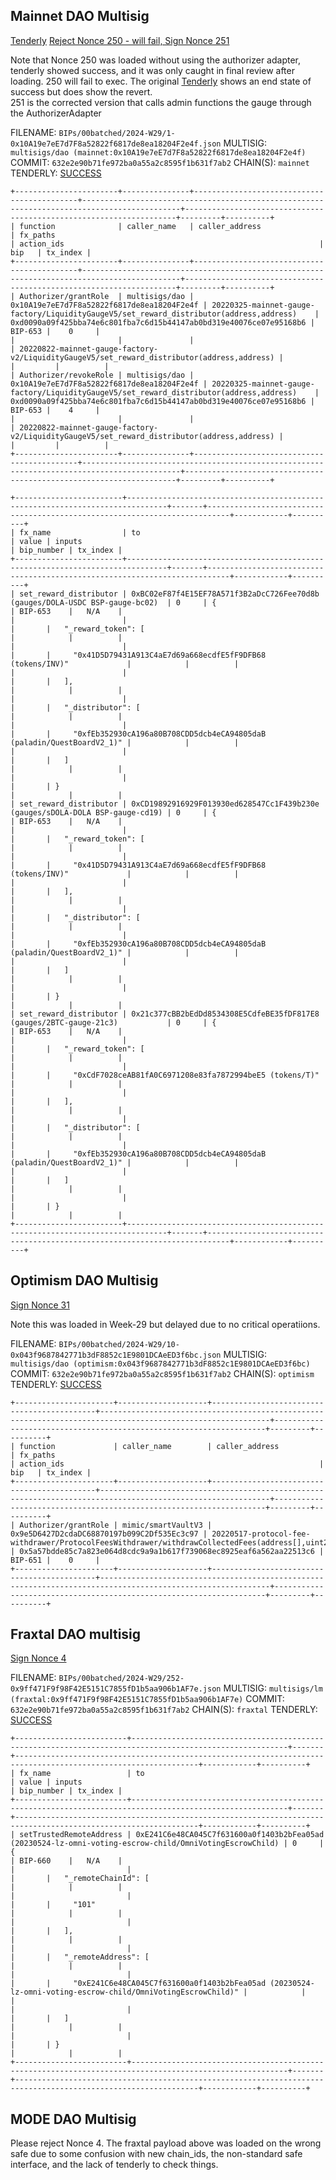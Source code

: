 
## Mainnet DAO Multisig

[Tenderly](https://dashboard.tenderly.co/public/safe/safe-apps/simulator/1c84d54d-4aaa-44cb-9180-51e2e12e79f5)
[Reject Nonce 250 - will fail, Sign Nonce 251](https://app.safe.global/transactions/queue?safe=eth:0x10A19e7eE7d7F8a52822f6817de8ea18204F2e4f)

Note that Nonce 250 was loaded without using the authorizer adapter, tenderly showed success, and it was only caught in final review after loading.  250 will fail to exec.  The original [Tenderly](https://dashboard.tenderly.co/public/safe/safe-apps/simulator/a074f965-8fc8-4cb8-b480-b27f40af8015) shows an end state of success but does show the revert.  
251 is the corrected version that calls admin functions the gauge through the AuthorizerAdapter

FILENAME: `BIPs/00batched/2024-W29/1-0x10A19e7eE7d7F8a52822f6817de8ea18204F2e4f.json`
MULTISIG: `multisigs/dao (mainnet:0x10A19e7eE7d7F8a52822f6817de8ea18204F2e4f)`
COMMIT: `632e2e90b71fe972ba0a55a2c8595f1b631f7ab2`
CHAIN(S): `mainnet`
TENDERLY: [SUCCESS](https://www.tdly.co/shared/simulation/a97fdaf3-6e04-4c84-883a-85ee76b52c1a)
```
+-----------------------+---------------+--------------------------------------------+--------------------------------------------------------------------------------------------+--------------------------------------------------------------------+---------+----------+
| function              | caller_name   | caller_address                             | fx_paths                                                                                   | action_ids                                                         |   bip   | tx_index |
+-----------------------+---------------+--------------------------------------------+--------------------------------------------------------------------------------------------+--------------------------------------------------------------------+---------+----------+
| Authorizer/grantRole  | multisigs/dao | 0x10A19e7eE7d7F8a52822f6817de8ea18204F2e4f | 20220325-mainnet-gauge-factory/LiquidityGaugeV5/set_reward_distributor(address,address)    | 0xd0090a09f425bba74e6c801fba7c6d15b44147ab0bd319e40076ce07e95168b6 | BIP-653 |    0     |
|                       |               |                                            | 20220822-mainnet-gauge-factory-v2/LiquidityGaugeV5/set_reward_distributor(address,address) |                                                                    |         |          |
| Authorizer/revokeRole | multisigs/dao | 0x10A19e7eE7d7F8a52822f6817de8ea18204F2e4f | 20220325-mainnet-gauge-factory/LiquidityGaugeV5/set_reward_distributor(address,address)    | 0xd0090a09f425bba74e6c801fba7c6d15b44147ab0bd319e40076ce07e95168b6 | BIP-653 |    4     |
|                       |               |                                            | 20220822-mainnet-gauge-factory-v2/LiquidityGaugeV5/set_reward_distributor(address,address) |                                                                    |         |          |
+-----------------------+---------------+--------------------------------------------+--------------------------------------------------------------------------------------------+--------------------------------------------------------------------+---------+----------+
```
```
+------------------------+-------------------------------------------------------------------------------+-------+---------------------------------------------------------------------------+------------+----------+
| fx_name                | to                                                                            | value | inputs                                                                    | bip_number | tx_index |
+------------------------+-------------------------------------------------------------------------------+-------+---------------------------------------------------------------------------+------------+----------+
| set_reward_distributor | 0xBC02eF87f4E15EF78A571f3B2aDcC726Fee70d8b (gauges/DOLA-USDC BSP-gauge-bc02)  | 0     | {                                                                         | BIP-653    |   N/A    |
|                        |                                                                               |       |   "_reward_token": [                                                      |            |          |
|                        |                                                                               |       |     "0x41D5D79431A913C4aE7d69a668ecdfE5fF9DFB68 (tokens/INV)"             |            |          |
|                        |                                                                               |       |   ],                                                                      |            |          |
|                        |                                                                               |       |   "_distributor": [                                                       |            |          |
|                        |                                                                               |       |     "0xfEb352930cA196a80B708CDD5dcb4eCA94805daB (paladin/QuestBoardV2_1)" |            |          |
|                        |                                                                               |       |   ]                                                                       |            |          |
|                        |                                                                               |       | }                                                                         |            |          |
| set_reward_distributor | 0xCD19892916929F013930ed628547Cc1F439b230e (gauges/sDOLA-DOLA BSP-gauge-cd19) | 0     | {                                                                         | BIP-653    |   N/A    |
|                        |                                                                               |       |   "_reward_token": [                                                      |            |          |
|                        |                                                                               |       |     "0x41D5D79431A913C4aE7d69a668ecdfE5fF9DFB68 (tokens/INV)"             |            |          |
|                        |                                                                               |       |   ],                                                                      |            |          |
|                        |                                                                               |       |   "_distributor": [                                                       |            |          |
|                        |                                                                               |       |     "0xfEb352930cA196a80B708CDD5dcb4eCA94805daB (paladin/QuestBoardV2_1)" |            |          |
|                        |                                                                               |       |   ]                                                                       |            |          |
|                        |                                                                               |       | }                                                                         |            |          |
| set_reward_distributor | 0x21c377cBB2bEdDd8534308E5CdfeBE35fDF817E8 (gauges/2BTC-gauge-21c3)           | 0     | {                                                                         | BIP-653    |   N/A    |
|                        |                                                                               |       |   "_reward_token": [                                                      |            |          |
|                        |                                                                               |       |     "0xCdF7028ceAB81fA0C6971208e83fa7872994beE5 (tokens/T)"               |            |          |
|                        |                                                                               |       |   ],                                                                      |            |          |
|                        |                                                                               |       |   "_distributor": [                                                       |            |          |
|                        |                                                                               |       |     "0xfEb352930cA196a80B708CDD5dcb4eCA94805daB (paladin/QuestBoardV2_1)" |            |          |
|                        |                                                                               |       |   ]                                                                       |            |          |
|                        |                                                                               |       | }                                                                         |            |          |
+------------------------+-------------------------------------------------------------------------------+-------+---------------------------------------------------------------------------+------------+----------+
```
## Optimism DAO Multisig
[Sign Nonce 31](https://app.safe.global/transactions/queue?safe=oeth:0x043f9687842771b3dF8852c1E9801DCAeED3f6bc)

Note this was loaded in Week-29 but delayed due to no critical operatiions.


FILENAME: `BIPs/00batched/2024-W29/10-0x043f9687842771b3dF8852c1E9801DCAeED3f6bc.json`
MULTISIG: `multisigs/dao (optimism:0x043f9687842771b3dF8852c1E9801DCAeED3f6bc)`
COMMIT: `632e2e90b71fe972ba0a55a2c8595f1b631f7ab2`
CHAIN(S): `optimism`
TENDERLY: [SUCCESS](https://www.tdly.co/shared/simulation/259bad4d-ddf1-4ea5-b252-cdf6091526c9)
```
+----------------------+--------------------+--------------------------------------------+------------------------------------------------------------------------------------------------------------+--------------------------------------------------------------------+---------+----------+
| function             | caller_name        | caller_address                             | fx_paths                                                                                                   | action_ids                                                         |   bip   | tx_index |
+----------------------+--------------------+--------------------------------------------+------------------------------------------------------------------------------------------------------------+--------------------------------------------------------------------+---------+----------+
| Authorizer/grantRole | mimic/smartVaultV3 | 0x9e5D6427D2cdaDC68870197b099C2Df535Ec3c97 | 20220517-protocol-fee-withdrawer/ProtocolFeesWithdrawer/withdrawCollectedFees(address[],uint256[],address) | 0x5a57bdde85c7a823e064d8cdc9a9a1b617f739068ec8925eaf6a562aa22513c6 | BIP-651 |    0     |
+----------------------+--------------------+--------------------------------------------+------------------------------------------------------------------------------------------------------------+--------------------------------------------------------------------+---------+----------+
```


## Fraxtal DAO multisig
[Sign Nonce 4](https://safe.optimism.io/transactions/queue?safe=fraxtal:0x9ff471F9f98F42E5151C7855fD1b5aa906b1AF7e)

FILENAME: `BIPs/00batched/2024-W29/252-0x9ff471F9f98F42E5151C7855fD1b5aa906b1AF7e.json`
MULTISIG: `multisigs/lm (fraxtal:0x9ff471F9f98F42E5151C7855fD1b5aa906b1AF7e)`
COMMIT: `632e2e90b71fe972ba0a55a2c8595f1b631f7ab2`
CHAIN(S): `fraxtal`
TENDERLY: [SUCCESS](https://www.tdly.co/shared/simulation/c3e814c3-68e5-4fbf-bae6-7517a6666362)
```
+-------------------------+---------------------------------------------------------------------------------------------------------+-------+---------------------------------------------------------------------------------------------------------------+------------+----------+
| fx_name                 | to                                                                                                      | value | inputs                                                                                                        | bip_number | tx_index |
+-------------------------+---------------------------------------------------------------------------------------------------------+-------+---------------------------------------------------------------------------------------------------------------+------------+----------+
| setTrustedRemoteAddress | 0xE241C6e48CA045C7f631600a0f1403b2bFea05ad (20230524-lz-omni-voting-escrow-child/OmniVotingEscrowChild) | 0     | {                                                                                                             | BIP-660    |   N/A    |
|                         |                                                                                                         |       |   "_remoteChainId": [                                                                                         |            |          |
|                         |                                                                                                         |       |     "101"                                                                                                     |            |          |
|                         |                                                                                                         |       |   ],                                                                                                          |            |          |
|                         |                                                                                                         |       |   "_remoteAddress": [                                                                                         |            |          |
|                         |                                                                                                         |       |     "0xE241C6e48CA045C7f631600a0f1403b2bFea05ad (20230524-lz-omni-voting-escrow-child/OmniVotingEscrowChild)" |            |          |
|                         |                                                                                                         |       |   ]                                                                                                           |            |          |
|                         |                                                                                                         |       | }                                                                                                             |            |          |
+-------------------------+---------------------------------------------------------------------------------------------------------+-------+---------------------------------------------------------------------------------------------------------------+------------+----------+
```
## MODE DAO Multisig
Please reject Nonce 4.  The fraxtal payload above was loaded on the wrong safe due to some confusion with new chain_ids, the non-standard safe interface, and the lack of tenderly to check things. 